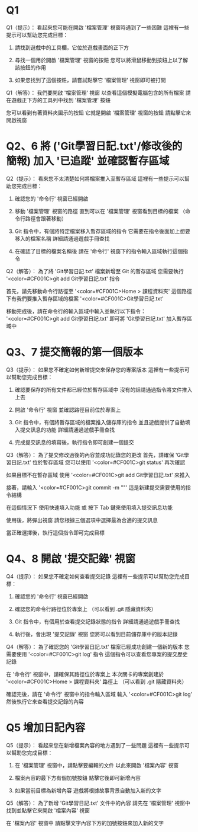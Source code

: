 # Q1
Q1（提示）：
看起來您可能在開啟 '檔案管理' 視窗時遇到了一些困難
這裡有一些提示可以幫助您完成目標：

1. 請找到遊戲中的工具欄，它位於遊戲畫面的正下方

2. 尋找一個用於開啟 '檔案管理' 視窗的按鈕
   您可以將滑鼠移動到按鈕上以了解該按鈕的作用

3. 如果您找到了這個按鈕，請嘗試點擊它
   '檔案管理' 視窗即可被打開

Q1（解答）：
我們要開啟 '檔案管理' 視窗
以查看這個模擬電腦包含的所有檔案
請在遊戲正下方的工具列中找到 '檔案管理' 按鈕

您可以看到有著資料夾圖示的按鈕
它就是開啟 '檔案管理' 視窗的按鈕
請點擊它來開啟視窗

# Q2、6 將 ('Git學習日記.txt'/修改後的簡報) 加入 '已追蹤' 並確認暫存區域
Q2（提示）：
看來您不太清楚如何將檔案推入至暫存區域
這裡有一些提示可以幫助您完成目標：

1. 確認您的 '命令行' 視窗已經開啟

2. 移動 '檔案管理' 視窗的路徑
   直到可以在 '檔案管理' 視窗看到目標的檔案
   （命令行路徑會跟著移動）

3. Git 指令中，有個將特定檔案移入暫存區域的指令
   它需要在指令後面加上想要移入的檔案名稱
   詳細請通過遊戲手冊查找

4. 在確認了目標的檔案名稱後
   請在 '命令行' 視窗下的指令輸入區域執行這個指令

Q2（解答）：
為了將 'Git學習日記.txt' 檔案新增至 Git 的暫存區域
您需要執行 '<color=#CF001C>git add Git學習日記.txt</color>' 指令

首先，請先移動命令行路徑至 '<color=#CF001C>Home > 課程資料夾</color>'
這個路徑下有我們要推入暫存區域的檔案 '<color=#CF001C>Git學習日記.txt</color>'

移動完成後，請在命令行的輸入區域中輸入並執行以下指令：
'<color=#CF001C>git add Git學習日記.txt</color>'
即可將 'Git學習日記.txt' 加入暫存區域中

# Q3、7 提交簡報的第一個版本
Q3（提示）：
如果您不確定如何新增提交來保存您的專案版本
這裡有一些提示可以幫助您完成目標：

1. 確認要保存的所有文件都已經位於暫存區域中
   沒有的話請通過指令將文件推入上去

2. 開啟 '命令行' 視窗
   並確認路徑目前位於專案上

3. Git 指令中，有個將暫存區域的檔案推入儲存庫的指令
   並且遊戲提供了自動填入提交訊息的功能
   詳細請通過遊戲手冊查找
   
4. 完成提交訊息的填寫後，執行指令即可創建一個提交

Q3（解答）：
為了提交修改過後的內容並成功記錄您的更改
首先，請確保 'Git學習日記.txt' 位於暫存區域
您可以使用 '<color=#CF001C>git status</color>' 再次確認

如果目標不在暫存區域
使用 '<color=#CF001C>git add Git學習日記.txt</color>' 來推入

接著，請輸入 '<color=#CF001C>git commit -m ""</color>'
這是新建提交需要使用的指令結構

在這個情況下
使用快速填入功能 或 按下 Tab 鍵來使用填入提交訊息功能

使用後，將彈出視窗
請您根據三個選項中選擇最為合適的提交訊息

當正確選擇後，執行這個指令即可完成目標


# Q4、8 開啟 '提交記錄' 視窗
Q4（提示）：
如果您不確定如何查看提交記錄
這裡有一些提示可以幫助您完成目標：

1. 確認您的 '命令行' 視窗已經開啟

2. 確認您的命令行路徑位於專案上
   （可以看到 .git 隱藏資料夾）

3. Git 指令中，有個用於查看提交記錄狀態的指令
   詳細請通過遊戲手冊查找

4. 執行後，會出現 '提交記錄' 視窗
   您將可以看到目前儲存庫中的版本記錄

Q4（解答）：
為了確認您的 'Git學習日記.txt' 檔案已經成功創建一個新的版本
您需要使用 '<color=#CF001C>git log</color>' 指令
這個指令可以查看您專案的提交歷史記錄

在 '命令行' 視窗中，請確保其路徑位於專案上
本次關卡的專案創建於 '<color=#CF001C>Home > 課程資料夾</color>' 路徑上
（可以看到 .git 隱藏資料夾）

確認完後，請在 '命令行' 視窗中的指令輸入區域
輸入 '<color=#CF001C>git log</color>'
然後執行它來查看提交記錄的內容

# Q5 增加日記內容
Q5（提示）：
看起來您在新增檔案內容的地方遇到了一些問題
這裡有一些提示可以幫助您完成目標：

1. 在 '檔案管理' 視窗中，請點擊要編輯的文件
   以此來開啟 '檔案內容' 視窗

2. 檔案內容的最下方有個加號按鈕
   點擊它後即可新增內容

3. 如果當前目標為新增內容
   遊戲將根據故事背景自動加入新的文字

Q5（解答）：
為了新增 'Git學習日記.txt' 文件中的內容
請先在 '檔案管理' 視窗中找到並點擊它來開啟 '檔案內容' 視窗

在 '檔案內容' 視窗中
請點擊文字內容下方的加號按鈕來加入新的文字